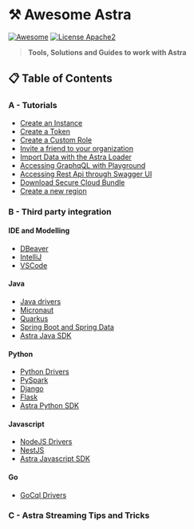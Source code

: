 # ⚒️ Awesome Astra
[![Awesome](https://awesome.re/badge-flat.svg)](https://awesome.re)
[![License Apache2](https://img.shields.io/hexpm/l/plug.svg)](http://www.apache.org/licenses/LICENSE-2.0)

> **Tools, Solutions and Guides to work with Astra**

## 📋 Table of Contents

### A - Tutorials

- [Create an Instance](./astra/CREATE-AN-INSTANCE.MD)
- [Create a Token](#)
- [Create a Custom Role](#)
- [Invite a friend to your organization](#)
- [Import Data with the Astra Loader](#)
- [Accessing GraphqQL with Playground](#)
- [Accessing Rest Api through Swagger UI](#)
- [Download Secure Cloud Bundle](#)
- [Create a new region](#)

### B - Third party integration

#### IDE and Modelling
- [DBeaver](#)
- [IntelliJ](/intellij)
- [VSCode](#)

#### Java
- [Java drivers](#)
- [Micronaut](/micronaut)
- [Quarkus](#)
- [Spring Boot and Spring Data](#)
- [Astra Java SDK](#)

#### Python
- [Python Drivers](#)
- [PySpark](#)
- [Django](#)
- [Flask](#)
- [Astra Python SDK](#)

#### Javascript
- [NodeJS Drivers](#)
- [NestJS](#)
- [Astra Javascript SDK](#)

#### Go
- [GoCql Drivers](#)

### C - Astra Streaming Tips and Tricks




